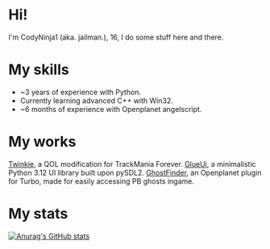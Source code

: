 # Hi!
I'm CodyNinja1 (aka. jailman.), 16, I do some stuff here and there.

# My skills
- ~3 years of experience with Python.
- Currently learning advanced C++ with Win32.
- ~6 months of experience with Openplanet angelscript.

# My works
[Twinkie](https://github.com/TwinkieTweaks/Twinkie), a QOL modification for TrackMania Forever.
[GlueUi](https://github.com/CodyNinja1/GlueUi), a minimalistic Python 3.12 UI library built upon pySDL2.
[GhostFinder](https://github.com/CodyNinja1/GhostFinder), an Openplanet plugin for Turbo, made for easily accessing PB ghosts ingame.

# My stats
[![Anurag's GitHub stats](https://github-readme-stats.vercel.app/api?username=CodyNinja1&theme=tokyonight)](https://github.com/anuraghazra/github-readme-stats)

